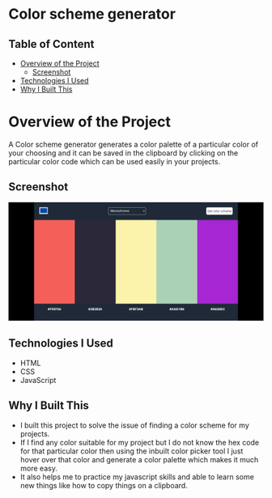 # Color scheme generator

## Table of Content

 * [Overview of the Project](#overview-of-the-project)
      * [Screenshot](#screenshot)
 * [Technologies I Used](#technologies-i-used)
 * [Why I Built This](#why-i-built-this)
 
# Overview of the Project

A Color scheme generator generates a color palette of a particular color of your choosing and it can be saved in the clipboard by clicking on the particular color code which can be used easily in your projects.

## Screenshot

![](./screenshot.png)

## Technologies I Used

* HTML
* CSS
* JavaScript

## Why I Built This

* I built this project to solve the issue of finding a color scheme for my projects.
* If I find any color suitable for my project but I do not know the hex code for that particular color then using the inbuilt color picker tool I just hover over that color and generate a color palette which makes it much more easy.
* It also helps me to practice my javascript skills and able to learn some new things like how to copy things on a clipboard.
